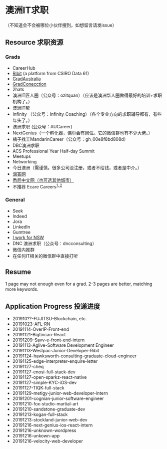 # 澳洲IT求职
（不知道会不会被哪位小伙伴搜到，如想留言请发issue）

## Resource 求职资源
### Grads
- CareerHub
- [Ribit](ribit.net) (a platform from CSIRO Data 61)
- [GradAustralia](gradaustralia.com.au)
- [GradConecction](au.gradconnection.com)
- 2hats
- 澳洲IT匠人圈（公众号：ozitquan）（应该是澳洲华人圈做得最好的培训+求职机构了。）
- [澳洲IT帮](http://itbang.com.au/)
- Infinity （公众号：Infinity_Coaching）（各个专业方向的求职辅导都有，有些年头了。）
- 澳洲求职 (公众号：AUCareer)
- NextGenius（一个孵化器，偶尔会有岗位。它的微信群也有不少大佬。）
- 橘子找工MandarinCareer（公众号：gh_00e8f8bd808d）
- DBC澳洲求职
- ACS Professional Year Half-day Summit
- Meetups
- Networking
- 今日澳洲（需谨慎。很多公司没注册，或者不给钱，或者是中介。）
- [滴答网](http://bbs.tigtag.com/list-520.html)
- [悉尼中文网（也可选其他城市）](http://sydneybbs.com/forum.php?mod=forumdisplay&fid=279)
- 不推荐 Ecare Careers<sup>[1](https://www.zhihu.com/question/51819047)</sup><sup>[, 2](https://www.taschinese.com/thread-231460-1-1.html)</sup>

### General
- Seek
- Indeed
- Jora
- LinkedIn
- Gumtree
- [I work for NSW](https://iworkfor.nsw.gov.au/)
- DNC 澳洲求职（公众号：dncconsulting）
- 微信内推群
- 在任何IT相关的微信群中直接打听

## Resume
1 page may not enough even for a grad. 2-3 pages are better, matching more keywords.


## Application Progress 投递进度
- 201910??-FUJITSU-Blockchain, etc. 
- 20191023-AFL-RN
- 20191114-OverIP-Front-end
- 20191121-Bigtincan-React
- 20191209-Savv-e-front-end-intern
- 20191113-Aglive-Software Development Engineer
- 20191113-Westpac-Junior-Developer-Ribit
- 20191124-hawksworth-consulting-graduate-cloud-engineer
- 20191125-edge-interpreter-enquire-letter
- 20191127-cheq
- 20191127-enosi-full-stack-dev
- 20191127-open-sparkz-react-native
- 20191127-simple-KYC-iOS-dev
- 20191127-TIQK-full-stack
- 20191129-metigy-junior-web-developer-intern
- 20191201-cognian-junior-software-engineer
- 20191210-fox-studio-martial-art
- 20191210-sandstone-graduate-dev
- 20191213-kogan-full-stack
- 20191213-stockland-junior-web-dev
- 20191216-next-genius-ios-react-intern
- 20191216-unknown-wordpress
- 20191216-unkown-app
- 20191216-velocity-web-developer
